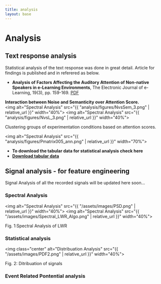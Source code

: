 ```yaml
---
title: analysis
layout: base
---
```


# Analysis

## Text response analysis
Statistical analysis of the text response was done in great detail. Article for findings is published and in referered as below.
* **Analysis of Factors Affecting the Auditory Attention of Non-native Speakers in e-Learning Environments**, The Electronic Journal of e-Learning, 19(3), pp. 159-169.
	[PDF](https://academic-publishing.org/index.php/ejel/article/view/2296)
  
**Interaction between Noise and Semanticity over Attention Score.**  
<img alt="Spectral Analysis" src="{{ "analysis/figures/NvsSem_3.png" | relative_url }}" width="40%">
<img alt="Spectral Analysis" src="{{ "analysis/figures/NvsL_3.png" | relative_url }}" width="40%">

Clustering groups of experimentation conditions based on attention scores.

<img alt="Spectral Analysis" src="{{ "analysis/figures/Pmatrix005_ann.png" | relative_url }}" width="70%">

* **To download the tabular data for statistical analysis check here** 
* [**Download tabular data**](https://phyaat.github.io/dataset#tabular-data)


## Signal analysis - for feature engineering
Signal Analysis of all the recorded signals will be updated here soon...

### Spectral Analysis
<img alt="Spectral Analysis" src="{{ "/assets/images/PSD.png" | relative_url }}" width="40%">
<img alt="Spectral Analysis" src="{{ "/assets/images/Spectral_LWR_Algo.png" | relative_url }}" width="40%">
<figcaption>Fig. 1:Spectral Analysis of LWR</figcaption>

### Statistical analysis

<img class="center" alt="Distribuation Analysis" src="{{ "/assets/images/PDF2.png" | relative_url }}" width="40%">
<figcaption>Fig. 2: Ditribuation of signals</figcaption>

### Event Related Pontential analysis

